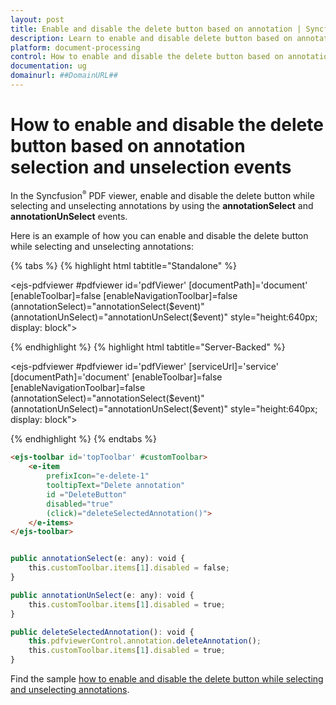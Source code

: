 ```yaml
---
layout: post
title: Enable and disable the delete button based on annotation | Syncfusion
description: Learn to enable and disable delete button based on annotation events in Syncfusion Angular PDF Viewer component and more.
platform: document-processing
control: How to enable and disable the delete button based on annotation selection and unselection events
documentation: ug
domainurl: ##DomainURL##
---
```


# How to enable and disable the delete button based on annotation selection and unselection events

In the Syncfusion<sup style="font-size:70%">&reg;</sup> PDF viewer, enable and disable the delete button while selecting and unselecting annotations by using the **annotationSelect** and **annotationUnSelect** events.

Here is an example of how you can enable and disable the delete button while selecting and unselecting annotations:

{% tabs %}
{% highlight html tabtitle="Standalone" %}

<ejs-pdfviewer #pdfviewer id='pdfViewer'
    [documentPath]='document'
    [enableToolbar]=false
    [enableNavigationToolbar]=false
    (annotationSelect)="annotationSelect($event)"
    (annotationUnSelect)="annotationUnSelect($event)"
    style="height:640px; display: block">
</ejs-pdfviewer>

{% endhighlight %}
{% highlight html tabtitle="Server-Backed" %}

<ejs-pdfviewer #pdfviewer id='pdfViewer'
    [serviceUrl]='service'
    [documentPath]='document'
    [enableToolbar]=false
    [enableNavigationToolbar]=false
    (annotationSelect)="annotationSelect($event)"
    (annotationUnSelect)="annotationUnSelect($event)"
    style="height:640px; display: block">
</ejs-pdfviewer>

{% endhighlight %}
{% endtabs %}

```html
<ejs-toolbar id='topToolbar' #customToolbar>
    <e-item
        prefixIcon="e-delete-1"
        tooltipText="Delete annotation"
        id ="DeleteButton"
        disabled="true"
        (click)="deleteSelectedAnnotation()">
    </e-items>
</ejs-toolbar>
```

```typescript

public annotationSelect(e: any): void {
    this.customToolbar.items[1].disabled = false;
}

public annotationUnSelect(e: any): void {
    this.customToolbar.items[1].disabled = true;
}

public deleteSelectedAnnotation(): void {
    this.pdfviewerControl.annotation.deleteAnnotation();
    this.customToolbar.items[1].disabled = true;
}

```

Find the sample [how to enable and disable the delete button while selecting and unselecting annotations](https://stackblitz.com/edit/angular-g94gvs-hsrjna?file=app.component.ts).